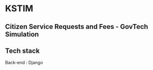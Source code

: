 # KSTIM

## Citizen Service Requests and Fees - GovTech Simulation 

## Tech stack 

Back-end : Django 



